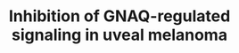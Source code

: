 ---
annotations:
- id: CL:0000148
  parent: native cell
  type: Cell Type Ontology
  value: melanocyte
- id: PW:0000125
  parent: signaling pathway
  type: Pathway Ontology
  value: G protein mediated signaling pathway
- id: DOID:3479
  parent: disease of cellular proliferation
  type: Disease Ontology
  value: uveal cancer
authors:
- Khanspers
- Eweitz
- Egonw
citedin: ''
communities: []
description: 'This pathway describes parallel and converging signaling pathways driven
  by GNAQ (Gαq) in uveal melanoma, and the inhibitory effects of darovasertib and
  FAKi (FAK inhibitor). Key points from [Arang et al](https://www.ncbi.nlm.nih.gov/pmc/articles/PMC10694608/):
  Darovasertib is a dual inhibitor of PKC and PRK/PKN; downstream of mutant GNAQ darovasertib
  blocks ERK and diminishes FAK activity; Darovasertib and FAKi act synergistically
  in preclinical uveal melanoma models.  This pathway model was developed based on
  Figure 7 in [Arang et al](https://www.ncbi.nlm.nih.gov/pmc/articles/PMC10694608/).'
last-edited: 2025-03-08
ndex: null
organisms:
- Homo sapiens
redirect_from:
- /index.php/Pathway:WP5490
- /instance/WP5490
- /instance/WP5490_r137747
revision: r137747
schema-jsonld:
- '@context': https://schema.org/
  '@id': https://wikipathways.github.io/pathways/WP5490.html
  '@type': Dataset
  creator:
    '@type': Organization
    name: WikiPathways
  description: 'This pathway describes parallel and converging signaling pathways
    driven by GNAQ (Gαq) in uveal melanoma, and the inhibitory effects of darovasertib
    and FAKi (FAK inhibitor). Key points from [Arang et al](https://www.ncbi.nlm.nih.gov/pmc/articles/PMC10694608/):
    Darovasertib is a dual inhibitor of PKC and PRK/PKN; downstream of mutant GNAQ
    darovasertib blocks ERK and diminishes FAK activity; Darovasertib and FAKi act
    synergistically in preclinical uveal melanoma models.  This pathway model was
    developed based on Figure 7 in [Arang et al](https://www.ncbi.nlm.nih.gov/pmc/articles/PMC10694608/).'
  keywords:
  - AKT1
  - AKT2
  - AKT3
  - DAG
  - Darovasertib
  - FAK
  - FAK inhibitor
  - G-beta
  - G-gamma
  - GNAQ
  - LATS1
  - LATS2
  - MAPK1
  - MOB1A
  - MTOR
  - PIK3CA
  - PIK3CB
  - PIK3CD
  - PIK3R1
  - PIK3R2
  - PIK3R3
  - PKC
  - PKN1
  - PKN2
  - PKN3
  - PLCB1
  - PLCB2
  - PLCB3
  - PLCB4
  - RHOA
  - ROCK1
  - TEAD1
  - TEAD2
  - TEAD3
  - TEAD4
  - TRIO
  - TSC1
  - TSC2
  - YAP1
  license: CC0
  name: Inhibition of GNAQ-regulated signaling in uveal melanoma
seo: CreativeWork
title: Inhibition of GNAQ-regulated signaling in uveal melanoma
wpid: WP5490
---